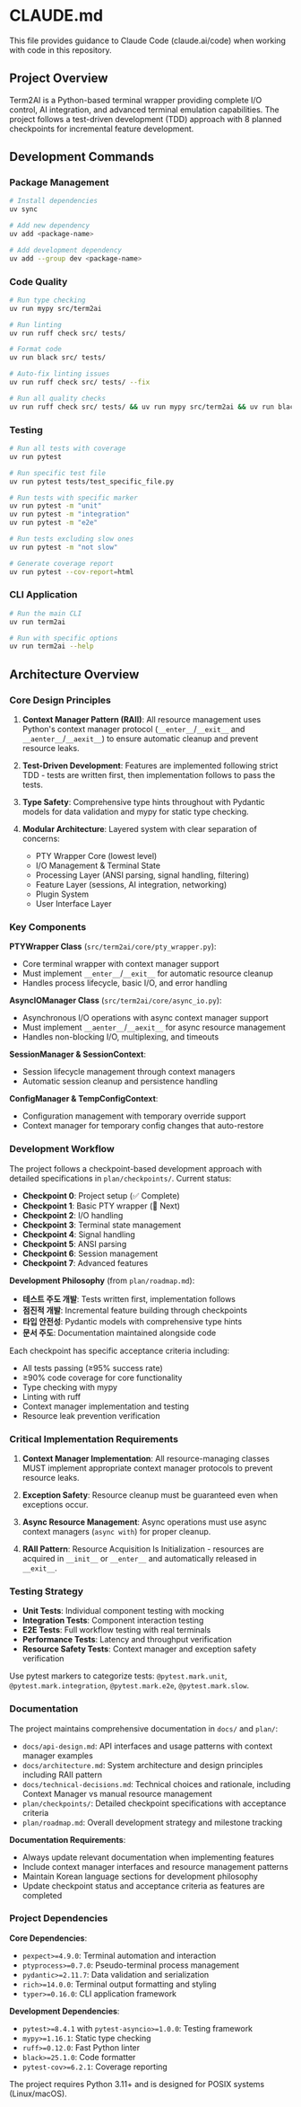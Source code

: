 # CLAUDE.md

This file provides guidance to Claude Code (claude.ai/code) when working with code in this repository.

## Project Overview

Term2AI is a Python-based terminal wrapper providing complete I/O control, AI integration, and advanced terminal emulation capabilities. The project follows a test-driven development (TDD) approach with 8 planned checkpoints for incremental feature development.

## Development Commands

### Package Management
```bash
# Install dependencies
uv sync

# Add new dependency
uv add <package-name>

# Add development dependency  
uv add --group dev <package-name>
```

### Code Quality
```bash
# Run type checking
uv run mypy src/term2ai

# Run linting
uv run ruff check src/ tests/

# Format code
uv run black src/ tests/

# Auto-fix linting issues
uv run ruff check src/ tests/ --fix

# Run all quality checks
uv run ruff check src/ tests/ && uv run mypy src/term2ai && uv run black --check src/ tests/
```

### Testing
```bash
# Run all tests with coverage
uv run pytest

# Run specific test file
uv run pytest tests/test_specific_file.py

# Run tests with specific marker
uv run pytest -m "unit"
uv run pytest -m "integration" 
uv run pytest -m "e2e"

# Run tests excluding slow ones
uv run pytest -m "not slow"

# Generate coverage report
uv run pytest --cov-report=html
```

### CLI Application
```bash
# Run the main CLI
uv run term2ai

# Run with specific options
uv run term2ai --help
```

## Architecture Overview

### Core Design Principles

1. **Context Manager Pattern (RAII)**: All resource management uses Python's context manager protocol (`__enter__`/`__exit__` and `__aenter__`/`__aexit__`) to ensure automatic cleanup and prevent resource leaks.

2. **Test-Driven Development**: Features are implemented following strict TDD - tests are written first, then implementation follows to pass the tests.

3. **Type Safety**: Comprehensive type hints throughout with Pydantic models for data validation and mypy for static type checking.

4. **Modular Architecture**: Layered system with clear separation of concerns:
   - PTY Wrapper Core (lowest level)
   - I/O Management & Terminal State
   - Processing Layer (ANSI parsing, signal handling, filtering)
   - Feature Layer (sessions, AI integration, networking)
   - Plugin System
   - User Interface Layer

### Key Components

**PTYWrapper Class** (`src/term2ai/core/pty_wrapper.py`):
- Core terminal wrapper with context manager support
- Must implement `__enter__`/`__exit__` for automatic resource cleanup
- Handles process lifecycle, basic I/O, and error handling

**AsyncIOManager Class** (`src/term2ai/core/async_io.py`):
- Asynchronous I/O operations with async context manager support  
- Must implement `__aenter__`/`__aexit__` for async resource management
- Handles non-blocking I/O, multiplexing, and timeouts

**SessionManager & SessionContext**:
- Session lifecycle management through context managers
- Automatic session cleanup and persistence handling

**ConfigManager & TempConfigContext**:
- Configuration management with temporary override support
- Context manager for temporary config changes that auto-restore

### Development Workflow

The project follows a checkpoint-based development approach with detailed specifications in `plan/checkpoints/`. Current status:

- **Checkpoint 0**: Project setup (✅ Complete)
- **Checkpoint 1**: Basic PTY wrapper (🎯 Next)
- **Checkpoint 2**: I/O handling  
- **Checkpoint 3**: Terminal state management
- **Checkpoint 4**: Signal handling
- **Checkpoint 5**: ANSI parsing
- **Checkpoint 6**: Session management  
- **Checkpoint 7**: Advanced features

**Development Philosophy** (from `plan/roadmap.md`):
- **테스트 주도 개발**: Tests written first, implementation follows
- **점진적 개발**: Incremental feature building through checkpoints  
- **타입 안전성**: Pydantic models with comprehensive type hints
- **문서 주도**: Documentation maintained alongside code

Each checkpoint has specific acceptance criteria including:
- All tests passing (≥95% success rate)
- ≥90% code coverage for core functionality
- Type checking with mypy
- Linting with ruff
- Context manager implementation and testing
- Resource leak prevention verification

### Critical Implementation Requirements

1. **Context Manager Implementation**: All resource-managing classes MUST implement appropriate context manager protocols to prevent resource leaks.

2. **Exception Safety**: Resource cleanup must be guaranteed even when exceptions occur.

3. **Async Resource Management**: Async operations must use async context managers (`async with`) for proper cleanup.

4. **RAII Pattern**: Resource Acquisition Is Initialization - resources are acquired in `__init__` or `__enter__` and automatically released in `__exit__`.

### Testing Strategy

- **Unit Tests**: Individual component testing with mocking
- **Integration Tests**: Component interaction testing  
- **E2E Tests**: Full workflow testing with real terminals
- **Performance Tests**: Latency and throughput verification
- **Resource Safety Tests**: Context manager and exception safety verification

Use pytest markers to categorize tests: `@pytest.mark.unit`, `@pytest.mark.integration`, `@pytest.mark.e2e`, `@pytest.mark.slow`.

### Documentation

The project maintains comprehensive documentation in `docs/` and `plan/`:
- `docs/api-design.md`: API interfaces and usage patterns with context manager examples
- `docs/architecture.md`: System architecture and design principles including RAII pattern
- `docs/technical-decisions.md`: Technical choices and rationale, including Context Manager vs manual resource management
- `plan/checkpoints/`: Detailed checkpoint specifications with acceptance criteria
- `plan/roadmap.md`: Overall development strategy and milestone tracking

**Documentation Requirements**:
- Always update relevant documentation when implementing features
- Include context manager interfaces and resource management patterns
- Maintain Korean language sections for development philosophy
- Update checkpoint status and acceptance criteria as features are completed

### Project Dependencies

**Core Dependencies**:
- `pexpect>=4.9.0`: Terminal automation and interaction
- `ptyprocess>=0.7.0`: Pseudo-terminal process management
- `pydantic>=2.11.7`: Data validation and serialization
- `rich>=14.0.0`: Terminal output formatting and styling
- `typer>=0.16.0`: CLI application framework

**Development Dependencies**:
- `pytest>=8.4.1` with `pytest-asyncio>=1.0.0`: Testing framework
- `mypy>=1.16.1`: Static type checking
- `ruff>=0.12.0`: Fast Python linter
- `black>=25.1.0`: Code formatter
- `pytest-cov>=6.2.1`: Coverage reporting

The project requires Python 3.11+ and is designed for POSIX systems (Linux/macOS).